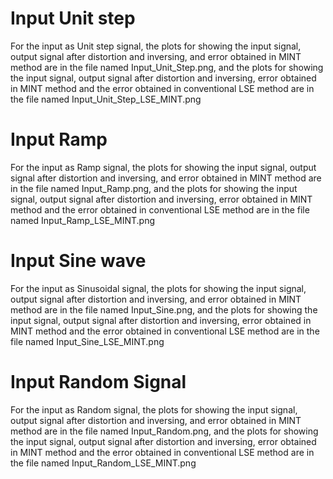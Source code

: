 # Input Unit step

For the input as Unit step signal, the plots for showing the input signal, output signal after distortion and inversing, and error obtained in MINT method are in the file named 
Input_Unit_Step.png, and the plots for showing the input signal, output signal after distortion and inversing, error obtained in MINT method and the error obtained in conventional
 LSE method are in the file named Input_Unit_Step_LSE_MINT.png
 
# Input Ramp

For the input as Ramp signal, the plots for showing the input signal, output signal after distortion and inversing, and error obtained in MINT method are in the file named 
Input_Ramp.png, and the plots for showing the input signal, output signal after distortion and inversing, error obtained in MINT method and the error obtained in conventional
 LSE method are in the file named Input_Ramp_LSE_MINT.png
 
# Input Sine wave

For the input as Sinusoidal signal, the plots for showing the input signal, output signal after distortion and inversing, and error obtained in MINT method are in the file named 
Input_Sine.png, and the plots for showing the input signal, output signal after distortion and inversing, error obtained in MINT method and the error obtained in conventional
 LSE method are in the file named Input_Sine_LSE_MINT.png
 
# Input Random Signal

For the input as Random signal, the plots for showing the input signal, output signal after distortion and inversing, and error obtained in MINT method are in the file named 
Input_Random.png, and the plots for showing the input signal, output signal after distortion and inversing, error obtained in MINT method and the error obtained in conventional
 LSE method are in the file named Input_Random_LSE_MINT.png
